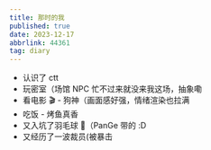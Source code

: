 ```yaml
---
title: 那时的我
published: true
date: 2023-12-17
abbrlink: 44361
tag: diary
---
```


- 认识了 ctt
- 玩密室（场馆 NPC 忙不过来就没来我这场，抽象嘞
- 看电影 🎬 - 狗神（画面感好强，情绪渲染也拉满
- 吃饭 - 烤鱼真香
- 又入坑了羽毛球 🏸（PanGe 带的 :D
- 又经历了一波裁员(被暴击
